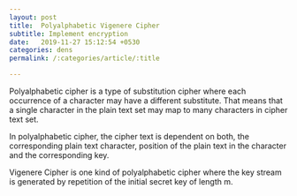 ```yaml
---
layout: post
title:  Polyalphabetic Vigenere Cipher
subtitle: Implement encryption 
date:   2019-11-27 15:12:54 +0530
categories: dens
permalink: /:categories/article/:title

---
```


Polyalphabetic cipher is a type of substitution cipher where each occurrence of a character may have a different substitute.
That means that a single character in the plain text set may map to many characters in cipher text set. 

In polyalphabetic cipher, the cipher text is dependent on both, the corresponding plain text character, position of the plain text in the character and the corresponding key.


Vigenere Cipher is one kind of polyalphabetic cipher where the key stream is generated by repetition of the initial secret key of length m.
